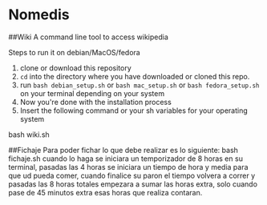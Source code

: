 # Nomedis

##Wiki
A command line tool to access wikipedia

Steps to run it on debian/MacOS/fedora

1) clone or download this repository
2) `cd` into the directory where you have downloaded or cloned this repo.
3) run `bash debian_setup.sh` or `bash mac_setup.sh` or `bash fedora_setup.sh` on your terminal depending on your system
4) Now you're done with the installation process
5) Insert the following command or your sh variables for your operating system

bash wiki.sh 


##Fichaje
Para poder fichar lo que debe realizar es lo siguiente:
bash fichaje.sh
cuando lo haga se iniciara un temporizador de 8 horas en su terminal, pasadas las 4 horas se iniciara un tiempo de hora y media para que ud pueda comer, cuando finalice su paron el tiempo volvera a correr y pasadas las 8 horas totales empezara a sumar las horas extra, solo cuando pase de 45 minutos extra esas horas que realiza contaran.



